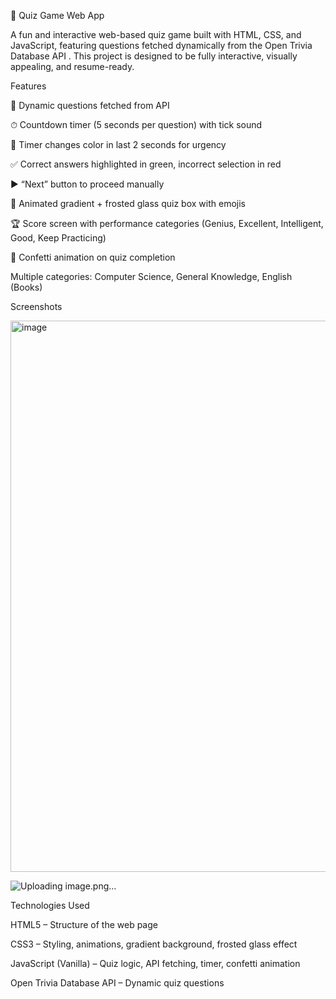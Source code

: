 🎯 Quiz Game Web App

A fun and interactive web-based quiz game built with HTML, CSS, and JavaScript, featuring questions fetched dynamically from the Open Trivia Database API
. This project is designed to be fully interactive, visually appealing, and resume-ready.

Features

🌟 Dynamic questions fetched from API

⏱ Countdown timer (5 seconds per question) with tick sound

🔴 Timer changes color in last 2 seconds for urgency

✅ Correct answers highlighted in green, incorrect selection in red

▶️ “Next” button to proceed manually

🎨 Animated gradient + frosted glass quiz box with emojis

🏆 Score screen with performance categories (Genius, Excellent, Intelligent, Good, Keep Practicing)

🎉 Confetti animation on quiz completion

Multiple categories: Computer Science, General Knowledge, English (Books)

Screenshots

<img width="1859" height="882" alt="image" src="https://github.com/user-attachments/assets/fba3ae52-ac59-4b79-bbb0-b51913644feb" />


![Uploading image.png…]()


Technologies Used

HTML5 – Structure of the web page

CSS3 – Styling, animations, gradient background, frosted glass effect

JavaScript (Vanilla) – Quiz logic, API fetching, timer, confetti animation

Open Trivia Database API – Dynamic quiz questions
